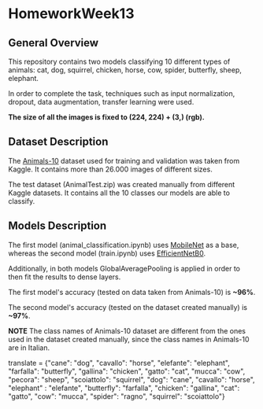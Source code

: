 # HomeworkWeek13

## General Overview

This repository contains two models classifying 10 different types of animals: cat, dog, squirrel, chicken, horse, cow, spider, butterfly, sheep, elephant.

In order to complete the task, techniques such as input normalization, dropout, data augmentation, transfer learning were used.

**The size of all the images is fixed to (224, 224) + (3,) (rgb).**

## Dataset Description

The [Animals-10](https://www.kaggle.com/datasets/alessiocorrado99/animals10) dataset used for training and validation was taken from Kaggle. It contains more than 26.000 images of different sizes.

The test dataset (AnimalTest.zip) was created manually from different Kaggle datasets. It contains all the 10 classes our models are able to classify.

## Models Description

The first model (animal_classification.ipynb) uses [MobileNet](https://keras.io/api/applications/mobilenet/) as a base, whereas the second model (train.ipynb) uses [EfficientNetB0](https://keras.io/api/applications/efficientnet/#efficientnetb0-function).

Additionally, in both models GlobalAveragePooling is applied in order to then fit the results to dense layers.

The first model's accuracy (tested on data taken from Animals-10) is **~96%**.

The second model's accuracy (tested on the dataset created manually) is **~97%**.

**NOTE** The class names of Animals-10 dataset are different from the ones used in the dataset created manually, since the class names in Animals-10 are in Italian.

translate = {"cane": "dog", "cavallo": "horse", "elefante": "elephant", "farfalla": "butterfly", "gallina": "chicken", "gatto": "cat", "mucca": "cow", "pecora": "sheep", "scoiattolo": "squirrel", "dog": "cane", "cavallo": "horse", "elephant" : "elefante", "butterfly": "farfalla", "chicken": "gallina", "cat": "gatto", "cow": "mucca", "spider": "ragno", "squirrel": "scoiattolo"}

